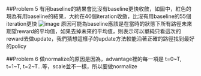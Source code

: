 ##Problem 5
有用baseline的結果會比沒有baseline更快收斂，如圖中，紅色的現為有用baseline的結果，大約在40個iteration收斂，比沒有用baseline的55個iteration更快
![image](https://github.com/ph81323/master/homework2-1/log.png)
原因可能為baseline應該是在當時的狀態下所有路徑未來期望reward的平均值，如果去掉未來的平均值，則表示可以單純只看這次的reward去做update，我們猜想這樣子的update方法較能沿著正確的路徑找到最好的policy

##Problem 6
做normalize的原因是因為，advantage裡的每一項是 t=0~T, t=1~T, t=2~T...等，scale並不一樣，所以要做normalize